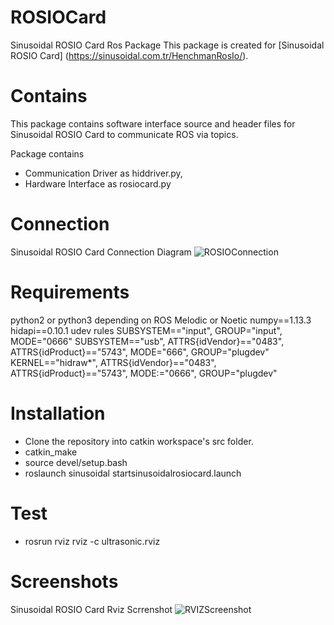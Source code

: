 # ROSIOCard
Sinusoidal ROSIO Card Ros Package
This package is created for [Sinusoidal ROSIO Card] (https://sinusoidal.com.tr/HenchmanRosIo/).

# Contains
This package contains software interface source and header files for Sinusoidal ROSIO Card to communicate ROS via topics.

Package contains 
- Communication Driver as hiddriver.py, 
- Hardware Interface as rosiocard.py

# Connection
Sinusoidal ROSIO Card Connection Diagram ![ROSIOConnection](https://cloud.sinusoidal.com.tr/f/cf889bc0cd134e19a84d/?dl=1)

# Requirements
python2 or python3 depending on ROS Melodic or Noetic
numpy==1.13.3
hidapi==0.10.1
udev rules
SUBSYSTEM=="input", GROUP="input", MODE="0666"
SUBSYSTEM=="usb", ATTRS{idVendor}=="0483", ATTRS{idProduct}=="5743", MODE="666", GROUP="plugdev"
KERNEL=="hidraw*", ATTRS{idVendor}=="0483", ATTRS{idProduct}=="5743", MODE:="0666", GROUP="plugdev"

# Installation
* Clone the repository into catkin workspace's src folder.
* catkin_make
* source devel/setup.bash
* roslaunch sinusoidal startsinusoidalrosiocard.launch

# Test 
* rosrun rviz rviz -c ultrasonic.rviz

# Screenshots
Sinusoidal ROSIO Card Rviz Scrrenshot ![RVIZScreenshot](https://cloud.sinusoidal.com.tr/f/04651a124c0347be8867/?dl=1)

